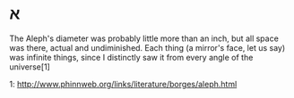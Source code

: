# א
The Aleph's diameter was probably little more than an inch, but all space was there, actual and undiminished. Each thing (a mirror's face, let us say) was infinite things, since I distinctly saw it from every angle of the universe[1]

1: http://www.phinnweb.org/links/literature/borges/aleph.html
